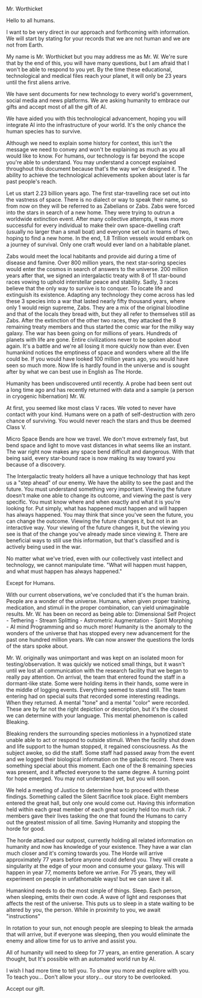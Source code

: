 Mr. Worthicket  
  
Hello to all humans.  
  
I want to be very direct in our approach and forthcoming with information. We will start by stating for your records that we are not human and we are not from Earth.  
  
My name is Mr. Worthicket but you may address me as Mr. W. We're sure that by the end of this, you will have many questions, but I am afraid that I won't be able to respond to you yet. By the time these educational, technological and medical files reach your planet, it will only be 23 years until the first aliens arrive.  
  
We have sent documents for new technology to every world's government, social media and news platforms. We are asking humanity to embrace our gifts and accept most of all the gift of AI.  
  
We have aided you with this technological advancement, hoping you will integrate AI into the infrastructure of your world. It's the only chance the human species has to survive.  
  
Although we need to explain some history for context, this isn't the message we need to convey and won't be explaining as much as you all would like to know. For humans, our technology is far beyond the scope you're able to understand. You may understand a concept explained throughout this document because that's the way we've designed it. The ability to achieve the technological achievements spoken about later is far past people's reach.  
  
Let us start 2.23 billion years ago. The first star-travelling race set out into the vastness of space. There is no dialect or way to speak their name, so from now on they will be referred to as Zabelians or Zabs. Zabs were forced into the stars in search of a new home. They were trying to outrun a worldwide extinction event. After many collective attempts, it was more successful for every individual to make their own space-dwelling craft (usually no larger than a small boat) and everyone set out in teams of two, hoping to find a new home. In the end, 1.8 Trillion vessels would embark on a journey of survival. Only one craft would ever land on a habitable planet.   
  
Zabs would meet the local habitants and provide aid during a time of disease and famine. Over 800 million years, the next star-soring species would enter the cosmos in search of answers to the universe. 200 million years after that, we signed an intergalactic treaty with 8 of 11 star-bound races vowing to uphold interstellar peace and stability. Sadly, 3 races believe that the only way to survive is to conquer. To locate life and extinguish its existence. Adapting any technology they come across has led these 3 species into a war that lasted nearly fifty thousand years, where only 1 would reign supreme, Zabs. They are a mix of the original bloodline and that of the locals they bread with, but they all refer to themselves still as Zabs. After the extinction of the other two races, they attacked the 8 remaining treaty members and thus started the comic war for the milky way galaxy. The war has been going on for millions of years. Hundreds of planets with life are gone. Entire civilizations never to be spoken about again. It's a battle and we're all losing it more quickly now than ever. Even humankind notices the emptiness of space and wonders where all the life could be. If you would have looked 100 million years ago, you would have seen so much more. Now life is hardly found in the universe and is sought after by what we can best use in English as The Horde.   
  
Humanity has been undiscovered until recently. A probe had been sent out a long time ago and has recently returned with data and a sample (a person in cryogenic hibernation) Mr. W.  
At first, you seemed like most class V races. We voted to never have contact with your kind. Humans were on a path of self-destruction with zero chance of surviving. You would never reach the stars and thus be deemed Class V.  
  
Micro Space Bends are how we travel. We don't move extremely fast, but bend space and light to move vast distances in what seems like an instant. The war right now makes any space bend difficult and dangerous. With that being said, every star-bound race is now making its way toward you because of a discovery.  
  
The Intergalactic treaty holders all have a unique technology that has kept us a "step ahead" of our enemy. We have the ability to see the past and the future. You must understand something very important. Viewing the future doesn't make one able to change its outcome, and viewing the past is very specific. You must know where and when exactly and what it is you're looking for. Put simply, what has happened must happen and will happen has always happened. You may think that since you've seen the future, you can change the outcome. Viewing the future changes it, but not in an interactive way. Your viewing of the future changes it, but the viewing you see is that of the change you've already made since viewing it. There are beneficial ways to still use this information, but that's classified and is actively being used in the war.   
  
No matter what we've tried, even with our collectively vast intellect and technology, we cannot manipulate time. "What will happen must happen, and what must happen has always happened."  
  
Except for Humans.  
  
With our current observations, we've concluded that it's the human brain. People are a wonder of the universe. Humans, when given proper training, medication, and stimuli in the proper combination, can yield unimaginable results. Mr. W. has been on record as being able to: Dimensional Self Project - Tethering - Stream Splitting - Astrometric Augmentation - Spirit Morphing - AI mind Programming and so much more! Humanity is the anomaly to the wonders of the universe that has stopped every new advancement for the past one hundred million years. We can now answer the questions the lords of the stars spoke about.   
  
Mr. W. originally was unimportant and was kept on an isolated moon for testing/observation. It was quickly we noticed small things, but it wasn't until we lost all communication with the research facility that we began to really pay attention. On arrival, the team that entered found the staff in a dormant-like state. Some were holding items in their hands, some were in the middle of logging events. Everything seemed to stand still. The team entering had on special suits that recorded some interesting readings. When they returned. A mental "tone" and a mental "color" were recorded. These are by far not the right depiction or description, but it's the closest we can determine with your language. This mental phenomenon is called Bleaking.   
  
Bleaking renders the surrounding species motionless in a hypnotized state unable able to act or respond to outside stimuli. When the facility shut down and life support to the human stopped, it regained consciousness. As the subject awoke, so did the staff. Some staff had passed away from the event and we logged their biological information on the galactic record. There was something special about this moment. Each one of the 8 remaining species was present, and it affected everyone to the same degree. A turning point for hope emerged. You may not understand yet, but you will soon.  
  
We held a meeting of Justice to determine how to proceed with these findings. Something called the Silent Sacrifice took place. Eight members entered the great hall, but only one would come out. Having this information held within each great member of each great society held too much risk. 7 members gave their lives tasking the one that found the Humans to carry out the greatest mission of all time. Saving Humanity and stopping the horde for good.  
  
The horde attacked our outpost, currently holding all related information on humanity and now has knowledge of your existence. They have a war clan much closer and it's coming towards you. The Horde will arrive approximately 77 years before anyone could defend you. They will create a singularity at the edge of your moon and consume your galaxy. This will happen in year 77, moments before we arrive. For 75 years, they will experiment on people in unfathomable ways! but we can save it all.  
  
Humankind needs to do the most simple of things. Sleep. Each person, when sleeping, emits their own code. A wave of light and responses that affects the rest of the universe. This puts us to sleep in a state waiting to be altered by you, the person. While in proximity to you, we await "instructions"  
  
In rotation to your sun, not enough people are sleeping to bleak the armada that will arrive, but if everyone was sleeping, then you would eliminate the enemy and allow time for us to arrive and assist you.  
  
All of humanity will need to sleep for 77 years, an entire generation. A scary thought, but It's possible with an automated world run by AI.  
  
I wish I had more time to tell you. To show you more and explore with you. To teach you... Don't allow your story... our story to be overlooked.   
  
Accept our gift.